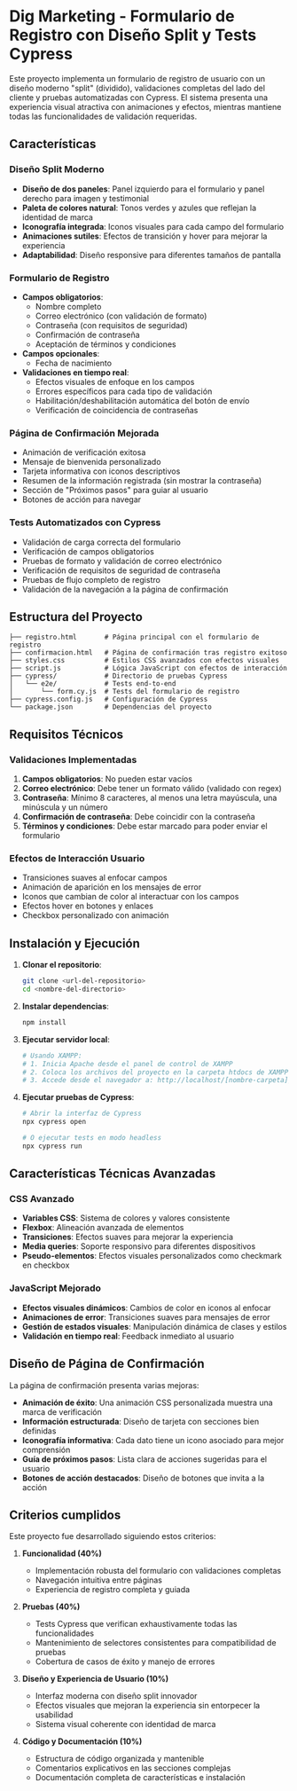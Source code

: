 # Dig Marketing - Formulario de Registro con Diseño Split y Tests Cypress

Este proyecto implementa un formulario de registro de usuario con un diseño moderno "split" (dividido), validaciones completas del lado del cliente y pruebas automatizadas con Cypress. El sistema presenta una experiencia visual atractiva con animaciones y efectos, mientras mantiene todas las funcionalidades de validación requeridas.

## Características

### Diseño Split Moderno
- **Diseño de dos paneles**: Panel izquierdo para el formulario y panel derecho para imagen y testimonial
- **Paleta de colores natural**: Tonos verdes y azules que reflejan la identidad de marca
- **Iconografía integrada**: Iconos visuales para cada campo del formulario
- **Animaciones sutiles**: Efectos de transición y hover para mejorar la experiencia
- **Adaptabilidad**: Diseño responsive para diferentes tamaños de pantalla

### Formulario de Registro
- **Campos obligatorios**:
  - Nombre completo
  - Correo electrónico (con validación de formato)
  - Contraseña (con requisitos de seguridad)
  - Confirmación de contraseña
  - Aceptación de términos y condiciones
- **Campos opcionales**:
  - Fecha de nacimiento
- **Validaciones en tiempo real**:
  - Efectos visuales de enfoque en los campos
  - Errores específicos para cada tipo de validación
  - Habilitación/deshabilitación automática del botón de envío
  - Verificación de coincidencia de contraseñas

### Página de Confirmación Mejorada
- Animación de verificación exitosa
- Mensaje de bienvenida personalizado
- Tarjeta informativa con iconos descriptivos
- Resumen de la información registrada (sin mostrar la contraseña)
- Sección de "Próximos pasos" para guiar al usuario
- Botones de acción para navegar

### Tests Automatizados con Cypress
- Validación de carga correcta del formulario
- Verificación de campos obligatorios
- Pruebas de formato y validación de correo electrónico
- Verificación de requisitos de seguridad de contraseña
- Pruebas de flujo completo de registro
- Validación de la navegación a la página de confirmación

## Estructura del Proyecto

```
├── registro.html       # Página principal con el formulario de registro
├── confirmacion.html   # Página de confirmación tras registro exitoso
├── styles.css          # Estilos CSS avanzados con efectos visuales
├── script.js           # Lógica JavaScript con efectos de interacción
├── cypress/            # Directorio de pruebas Cypress
│   └── e2e/            # Tests end-to-end
│       └── form.cy.js  # Tests del formulario de registro
├── cypress.config.js   # Configuración de Cypress
└── package.json        # Dependencias del proyecto
```

## Requisitos Técnicos

### Validaciones Implementadas
1. **Campos obligatorios**: No pueden estar vacíos
2. **Correo electrónico**: Debe tener un formato válido (validado con regex)
3. **Contraseña**: Mínimo 8 caracteres, al menos una letra mayúscula, una minúscula y un número
4. **Confirmación de contraseña**: Debe coincidir con la contraseña
5. **Términos y condiciones**: Debe estar marcado para poder enviar el formulario

### Efectos de Interacción Usuario
- Transiciones suaves al enfocar campos
- Animación de aparición en los mensajes de error
- Iconos que cambian de color al interactuar con los campos
- Efectos hover en botones y enlaces
- Checkbox personalizado con animación

## Instalación y Ejecución

1. **Clonar el repositorio**:
   ```bash
   git clone <url-del-repositorio>
   cd <nombre-del-directorio>
   ```

2. **Instalar dependencias**:
   ```bash
   npm install
   ```

3. **Ejecutar servidor local**:
   ```bash
   # Usando XAMPP:
   # 1. Inicia Apache desde el panel de control de XAMPP
   # 2. Coloca los archivos del proyecto en la carpeta htdocs de XAMPP
   # 3. Accede desde el navegador a: http://localhost/[nombre-carpeta]/registro.html
   ```

4. **Ejecutar pruebas de Cypress**:
   ```bash
   # Abrir la interfaz de Cypress
   npx cypress open
   
   # O ejecutar tests en modo headless
   npx cypress run
   ```

## Características Técnicas Avanzadas

### CSS Avanzado
- **Variables CSS**: Sistema de colores y valores consistente
- **Flexbox**: Alineación avanzada de elementos
- **Transiciones**: Efectos suaves para mejorar la experiencia
- **Media queries**: Soporte responsivo para diferentes dispositivos
- **Pseudo-elementos**: Efectos visuales personalizados como checkmark en checkbox

### JavaScript Mejorado
- **Efectos visuales dinámicos**: Cambios de color en iconos al enfocar
- **Animaciones de error**: Transiciones suaves para mensajes de error
- **Gestión de estados visuales**: Manipulación dinámica de clases y estilos
- **Validación en tiempo real**: Feedback inmediato al usuario

## Diseño de Página de Confirmación

La página de confirmación presenta varias mejoras:
- **Animación de éxito**: Una animación CSS personalizada muestra una marca de verificación
- **Información estructurada**: Diseño de tarjeta con secciones bien definidas
- **Iconografía informativa**: Cada dato tiene un icono asociado para mejor comprensión
- **Guía de próximos pasos**: Lista clara de acciones sugeridas para el usuario
- **Botones de acción destacados**: Diseño de botones que invita a la acción

## Criterios cumplidos

Este proyecto fue desarrollado siguiendo estos criterios:

1. **Funcionalidad (40%)**
   - Implementación robusta del formulario con validaciones completas
   - Navegación intuitiva entre páginas
   - Experiencia de registro completa y guiada

2. **Pruebas (40%)**
   - Tests Cypress que verifican exhaustivamente todas las funcionalidades
   - Mantenimiento de selectores consistentes para compatibilidad de pruebas
   - Cobertura de casos de éxito y manejo de errores

3. **Diseño y Experiencia de Usuario (10%)**
   - Interfaz moderna con diseño split innovador
   - Efectos visuales que mejoran la experiencia sin entorpecer la usabilidad
   - Sistema visual coherente con identidad de marca

4. **Código y Documentación (10%)**
   - Estructura de código organizada y mantenible
   - Comentarios explicativos en las secciones complejas
   - Documentación completa de características e instalación

